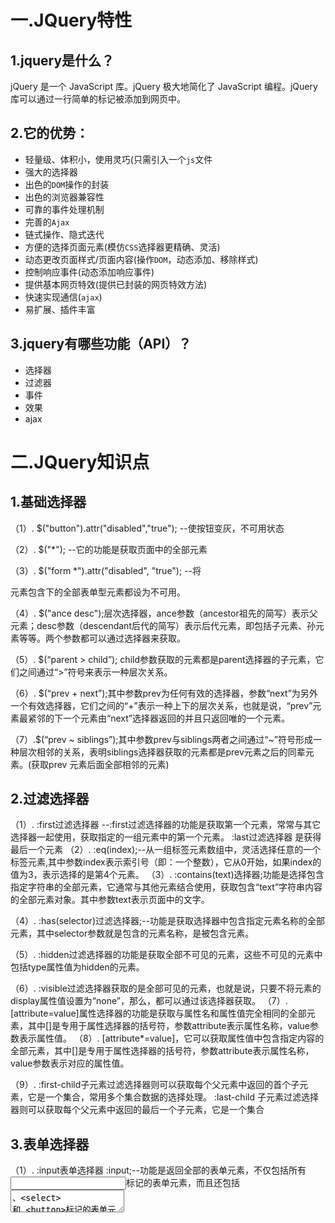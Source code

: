 # 一.JQuery特性

## 1.jquery是什么？

jQuery 是一个 JavaScript 库。jQuery 极大地简化了 JavaScript 编程。jQuery 库可以通过一行简单的标记被添加到网页中。

## 2.它的优势：

- 轻量级、体积小，使用灵巧(只需引入一个`js`文件
- 强大的选择器
- 出色的`DOM`操作的封装
- 出色的浏览器兼容性
- 可靠的事件处理机制
- 完善的`Ajax`
- 链式操作、隐式迭代
- 方便的选择页面元素(模仿`CSS`选择器更精确、灵活)
- 动态更改页面样式/页面内容(操作`DOM`，动态添加、移除样式)
- 控制响应事件(动态添加响应事件)
- 提供基本网页特效(提供已封装的网页特效方法)
- 快速实现通信(`ajax`)
- 易扩展、插件丰富

## 3.jquery有哪些功能（API）？

- 选择器
- 过滤器
- 事件
- 效果
- ajax

# 二.JQuery知识点

## 1.基础选择器

（1）. $("button").attr("disabled","true"); --使按钮变灰，不可用状态


（2）. $("*");  --它的功能是获取页面中的全部元素


（3）. $("form *").attr("disabled", "true"); --将<form>元素包含下的全部表单型元素都设为不可用。


（4）. $("ance desc");层次选择器，ance参数（ancestor祖先的简写）表示父元素；desc参数（descendant后代的简写）表示后代元素，即包括子元素、孙元素等等。两个参数都可以通过选择器来获取。


（5）. $(“parent > child”); child参数获取的元素都是parent选择器的子元素，它们之间通过“>”符号来表示一种层次关系。


（6）. $(“prev + next”);其中参数prev为任何有效的选择器，参数“next”为另外一个有效选择器，它们之间的“+”表示一种上下的层次关系，也就是说，“prev”元素最紧邻的下一个元素由“next”选择器返回的并且只返回唯的一个元素。


（7）.$(“prev ~ siblings”);其中参数prev与siblings两者之间通过“~”符号形成一种层次相邻的关系，表明siblings选择器获取的元素都是prev元素之后的同辈元素。(获取prev 元素后面全部相邻的元素)

## 2.过滤选择器

（1）. :first过滤选择器 --:first过滤选择器的功能是获取第一个元素，常常与其它选择器一起使用，获取指定的一组元素中的第一个元素。
:last过滤选择器 是获得最后一个元素
（2）. :eq(index);--从一组标签元素数组中，灵活选择任意的一个标签元素,其中参数index表示索引号（即：一个整数），它从0开始，如果index的值为3，表示选择的是第4个元素。
（3）. :contains(text)选择器;功能是选择包含指定字符串的全部元素，它通常与其他元素结合使用，获取包含“text”字符串内容的全部元素对象。其中参数text表示页面中的文字。


（4）. :has(selector)过滤选择器;--功能是获取选择器中包含指定元素名称的全部元素，其中selector参数就是包含的元素名称，是被包含元素。


（5）. :hidden过滤选择器的功能是获取全部不可见的元素，这些不可见的元素中包括type属性值为hidden的元素。


（6）. :visible过滤选择器获取的是全部可见的元素，也就是说，只要不将元素的display属性值设置为“none”，那么，都可以通过该选择器获取。
（7）. [attribute=value]属性选择器的功能是获取与属性名和属性值完全相同的全部元素，其中[]是专用于属性选择器的括号符，参数attribute表示属性名称，value参数表示属性值。
（8）. [attribute*=value]，它可以获取属性值中包含指定内容的全部元素，其中[]是专用于属性选择器的括号符，参数attribute表示属性名称，value参数表示对应的属性值。


（9）. :first-child子元素过滤选择器则可以获取每个父元素中返回的首个子元素，它是一个集合，常用多个集合数据的选择处理。
:last-child 子元素过滤选择器则可以获取每个父元素中返回的最后一个子元素，它是一个集合

## 3.表单选择器

（1）. :input表单选择器  :input;--功能是返回全部的表单元素，不仅包括所有<input>标记的表单元素，而且还包括<textarea>、<select> 和 <button>标记的表单元素，因此，它选择的表单元素是最广的。
（2）. :text表单文本选择器 --可以获取表单中全部单行的文本输入框元素，单行的文本输入框就像一个不换行的字条工具，使用非常广泛。
（3）. :password选择器，它的功能是获取表单中全部的密码输入文本框元素。
（4）. :radio单选按钮选择器
（5）. :checkbox复选框选择器
（6）. :submit提交按钮选择器
（7）. :image图像域选择器
（8）. :button表单按钮选择器
（9）. :checked选中状态选择器
（10）.  :selected选中状态选择器

## 4.jQuery 操作DOM元素

(1). appendTo()方法也可以向指定的元素内插入内容，它的使用格式是：$(content).appendTo(selector)参数content表示需要插入的内容，参数selector表示被选的元素，即把content内容插入selector元素内，默认是在尾部。


(2). 调用clone()方法可以生成一个被选元素的副本，即复制了一个被选元素，包含它的节点、文本和属性，它的调用格式为：$(selector).clone() 其中参数selector可以是一个元素或HTML内容。


(3). replaceWith()和replaceAll()方法都可以用于替换元素或元素中的内容，但它们调用时，内容和被替换元素所在的位置不同，分别为如下所示：$(selector).replaceWith(content)和$(content).replaceAll(selector) 参数selector为被替换的元素，content为替换的内容。


(4). wrap()和wrapInner()方法都可以进行元素的包裹，但前者用于包裹元素本身，后者则用于包裹元素中的内容，它们的调用格式分别为：
$(selector).wrap(wrapper)和$(selector).wrapInner(wrapper)参数selector为被包裹的元素，wrapper参数为包裹元素的格式。

(5). 使用each()方法可以遍历指定的元素集合，在遍历时，通过回调函数返回遍历元素的序列号，它的调用格式为：$(selector).each(function(index))参数function为遍历时的回调函数，index为遍历元素的序列号，它从0开始。


(6). remove()方法删除所选元素本身和子元素，该方法可以通过添加过滤参数指定需要删除的某些元素，而empty()方法则只删除所选元素的子元素。

## 5.jQuery 事件与应用

(1). ready()事件类似于onLoad()事件，但前者只要页面的DOM结构加载后便触发，而后者必须在页面全部元素加载成功才触发，ready()可以写多个，按顺序执行。此外，下列写法是相等的： $(document).ready(function(){})等价于$(function(){});


(2). $(selector).bind(event,[data] function) --参数event为事件名称，多个事件名称用空格隔开，function为事件执行的函数。


(3). 使用hover()方法切换事件,hover()方法的功能是当鼠标移到所选元素上时，执行方法中的第一个函数，鼠标移出时，执行方法中的第二个函数，实现事件的切实效果，调用格式如下：$(selector).hover(over，out); over参数为移到所选元素上触发的函数，out参数为移出元素时触发的函数。

(4). 使用toggle()方法绑定多个函数,toggle()方法可以在元素的click事件中绑定两个或两个以上的函数，同时，它还可以实现元素的隐藏与显示的切换，绑定多个函数的调用格式如下：$(selector).toggle(fun1(),fun2(),funN(),...);其中，fun1，fun2就是多个函数的名称.


(5). 使用unbind()方法移除元素绑定的事件,unbind()方法可以移除元素已绑定的事件，它的调用格式如下：$(selector).unbind(event,fun);其中参数event表示需要移除的事件名称，多个事件名用空格隔开，fun参数为事件执行时调用的函数名称。


(6). 使用unbind()方法移除元素绑定的事件,unbind()方法可以移除元素已绑定的事件，它的调用格式如下：$(selector).unbind(event,fun);其中参数event表示需要移除的事件名称，多个事件名用空格隔开，fun参数为事件执行时调用的函数名称。如果没有规定参数，unbind() 方法会删除指定元素的所有事件处理程序。


(7). 使用one()方法绑定元素的一次性事件,one()方法可以绑定元素任何有效的事件，但这种方法绑定的事件只会触发一次，它的调用格式如下：$(selector).one(event,[data],fun);参数event为事件名称，data为触发事件时携带的数据，fun为触发该事件时执行的函数。


(8). 调用trigger()方法手动触发指定的事件,trigger()方法可以直接手动触发元素指定的事件，这些事件可以是元素自带事件，也可以是自定义的事件，总之，该事件必须能执行，它的调用格式为：$(selector).trigger(event);其中event参数为需要手动触发的事件名称。


(9).文本框的focus和blur事件,focus事件在元素获取焦点时触发，如点击文本框时，触发该事件；而blur事件则在元素丢失焦点时触发，如点击除文本框的任何元素，都会触发该事件。
(10). 下拉列表框的change事件,当一个元素的值发生变化时，将会触发change事件，例如在选择下拉列表框中的选项时，就会触change事件。
(11). 调用live()方法绑定元素的事件,与bind()方法相同，live()方法与可以绑定元素的可执行事件，除此相同功能之外，live()方法还可以绑定动态元素(比如：动态添加的元素)，即使用代码添加的元素事件，格式如下：$(selector).live(event,[data],fun);参数event为事件名称，data为触发事件时携带的数据，fun为触发该事件时执行的函数。(注意：从 jQuery 1.7 开始，不再建议使用 .live() 方法。1.9不支持.live())

## 6.jQuery 动画特效

(1). 调用show()和hide()方法显示和隐藏元素 --show()和hide()方法用于显示或隐藏页面中的元素，它的调用格式分别为：$(selector).hide(speed,[callback])和$(selector).show(speed,[callback]);参数speed设置隐藏或显示时的速度值，可为“slow”、“fast”或毫秒数值，可选项参数callback为隐藏或显示动作执行完成后调用的函数名
(2). 调用toggle()方法就可以很容易做到，即如果元素处于显示状态，调用该方法则隐藏该元素，反之，则显示该元素，它的调用格式是：$(selector).toggle(speed,[callback]);其中speed参数为动画效果时的速度值，可以为数字，单位为毫秒，也可是“fast”、“slow”字符，可选项参数callback为方法执行成功后回调的函数名称。


(3). 使用slideUp()和slideDown()方法的滑动效果--可以使用slideUp()和slideDown()方法在页面中滑动元素，前者用于向上滑动元素，后者用于向下滑动元素，它们的调用方法分别为：$(selector).slideUp(speed,[callback])和$(selector).slideDown(speed,[callback]);其中speed参数为滑动时的速度，单位是毫秒，可选项参数callback为滑动成功后执行的回调函数名。(要注意的是：slideDown()仅适用于被隐藏的元素；slideup()则相反。)


(4). 使用slideToggle()方法实现图片“变脸”效果--使用slideToggle()方法可以切换slideUp()和slideDown()，即调用该方法时，如果元素已向上滑动，则元素自动向下滑动，反之，则元素自动向上滑动，格式为：$(selector).slideToggle(speed,[callback]);其中speed参数为动画效果时的速度值，可以为数字，单位为毫秒，也可是“fast”、“slow”字符，可选项参数callback为方法执行成功后回调的函数名称。


(5). 使用fadeIn()与fadeOut()方法实现淡入淡出效果--fadeIn()和fadeOut()方法可以实现元素的淡入淡出效果，前者淡入隐藏的元素，后者可以淡出可见的元素，它们的调用格式分别为：$(selector).fadeIn(speed,[callback])和$(selector).fadeOut(speed,[callback]);其中参数speed为淡入淡出的速度，callback参数为完成后执行的回调函数名。

(6). 使用fadeTo()方法设置淡入淡出效果的不透明度--调用fadeTo()方法，可以将所选择元素的不透明度以淡入淡出的效果调整为指定的值，该方法的调用格式为：$(selector).fadeTo(speed,opacity,[callback]);其中speed参数为效果的速度，opacity参数为指定的不透明值，它的取值范围是0.0~1.0，可选项参数callback为效果完成后，回调的函数名。

(7). 调用animate()方法制作简单的动画效果--调用animate()方法可以创建自定义动画效果，它的调用格式为：$(selector).animate({params},speed,[callback])其中，params参数为制作动画效果的CSS属性名与值，speed参数为动画的效果的速度，单位为毫秒，可选项callback参数为动画完成时执行的回调函数名。


(8). 调用stop()方法停止当前所有动画效果--stop()方法的功能是在动画完成之前，停止当前正在执行的动画效果，这些效果包括滑动、淡入淡出和自定义的动画，它的调用格式为：$(selector).stop([clearQueue],[goToEnd]);其中，两个可选项参数clearQueue和goToEnd都是布尔类型值，前者表示是否停止正在执行的动画，后者表示是否完成正在执行的动画，默认为false。


(9). 调用delay()方法延时执行动画效果 --delay()方法的功能是设置一个延时值来推迟动画效果的执行，它的调用格式为：$(selector).delay(duration);其中参数duration为延时值，它的单位是毫秒，当超过延时值时，动画继续执行。

## 7.jQuery 实现Ajax应用

(1). 使用load()方法异步请求数据--使用load()方法通过Ajax请求加载服务器中的数据，并把返回的数据放置到指定的元素中，它的调用格式为：load(url,[data],[callback])参数url为加载服务器地址，可选项data参数为请求时发送的数据，callback参数为数据请求成功后，执行的回调函数。


(2).使用getJSON()方法异步加载JSON格式数据--使用getJSON()方法可以通过Ajax异步请求的方式，获取服务器中的数组，并对获取的数据进行解析，显示在页面中，它的调用格式为：jQuery.getJSON(url,[data],[callback])或$.getJSON(url,[data],[callback]);其中，url参数为请求加载json格式文件的服务器地址，可选项data参数为请求时发送的数据，callback参数为数据请求成功后，执行的回调函数。


(3).使用getScript()方法异步加载并执行js文件--使用getScript()方法异步请求并执行服务器中的JavaScript格式的文件，它的调用格式如下所示：jQuery.getScript(url,[callback])或$.getScript(url,[callback]);参数url为服务器请求地址，可选项callback参数为请求成功后执行的回调函数。


(4). 使用get()方法以GET方式从服务器获取数据--使用get()方法时，采用GET方式向服务器请求数据，并通过方法中回调函数的参数返回请求的数据，它的调用格式如下：$.get(url,[callback]);参数url为服务器请求地址，可选项callback参数为请求成功后执行的回调函数。


(5). 使用post()方法以POST方式从服务器发送数据--与get()方法相比，post()方法多用于以POST方式向服务器发送数据，服务器接收到数据之后，进行处理，并将处理结果返回页面，调用格式如下：$.post(url,[data],[callback]);参数url为服务器请求地址，可选项data为向服务器请求时发送的数据，可选项callback参数为请求成功后执行的回调函数。


(6). 使用serialize()方法序列化表单元素值--使用serialize()方法可以将表单中有name属性的元素值进行序列化，生成标准URL编码文本字符串，直接可用于ajax请求，它的调用格式如下：$(selector).serialize();其中selector参数是一个或多个表单中的元素或表单元素本身。(调用表单元素本身的serialize()方法，将表单中元素全部序列化，生成标准URL编码，各元素间通过&号相联。)


(7). 使用ajax()方法加载服务器数据 --使用ajax()方法是最底层、功能最强大的请求服务器数据的方法，它不仅可以获取服务器返回的数据，还能向服务器发送请求并传递数值，它的调用格式如下：jQuery.ajax([settings])或$.ajax([settings]);其中参数settings为发送ajax请求时的配置对象，在该对象中，url表示服务器请求的路径，data为请求时传递的数据，dataType为服务器返回的数据类型，success为请求成功的执行的回调函数，type为发送数据请求的方式，默认为get。

(8). 使用ajaxSetup()方法设置全局Ajax默认选项--使用ajaxSetup()方法可以设置Ajax请求的一些全局性选项值，设置完成后，后面的Ajax请求将不需要再添加这些选项值，它的调用格式为：jQuery.ajaxSetup([options])或$.ajaxSetup([options]);可选项options参数为一个对象，通过该对象设置Ajax请求时的全局选项值。


## 8.this 和 $(this) 的区别？

\$(this)是jquery对象，能调用jquery的方法，例如click(), keyup()。
而this,则是html元素对象，能调用元素属性，例如this.id,this.value。
例如假设已经使得this和\$(this)都指向了input对象了，若要获得input的值,可以this.value，但\$(this)就得$(this).val()。

## 9.ready 和 onload 的区别？

页面加载完成有两种事件：
一是ready，表示文档结构（DOM结构）已经加载完成（不包含图片等非文字媒体文件），
二是onload，指示页面包含图片等文件在内的所有元素都加载完成。(可以说：ready 在onload 前加载！！！)

ready可以绑定多个事件，onload会覆盖前面的事件。

我的理解： 一般样式控制的，比如图片大小控制放在onload 里面加载;而：jS事件触发的方法，可以在ready 里面加载;

## 10.同步和异步的区别？

open()方法的参数3，用于控制 是否同异步。

默认参数为true，表示请求是异步的，AJAX不会影响到其他程序的执行。

参数为false，表示请求是同步的，AJAX将阻塞之后程序的运行，直到响应完全接受完毕为止。